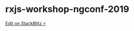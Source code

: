 # rxjs-workshop-ngconf-2019

[Edit on StackBlitz ⚡️](https://stackblitz.com/edit/rxjs-workshop-ngconf-2019)